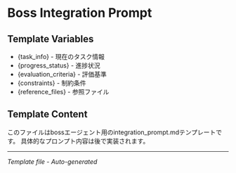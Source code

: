 # Boss Integration Prompt

## Template Variables
- {task_info} - 現在のタスク情報
- {progress_status} - 進捗状況
- {evaluation_criteria} - 評価基準
- {constraints} - 制約条件
- {reference_files} - 参照ファイル

## Template Content
このファイルはbossエージェント用のintegration_prompt.mdテンプレートです。
具体的なプロンプト内容は後で実装されます。

---
*Template file - Auto-generated*
